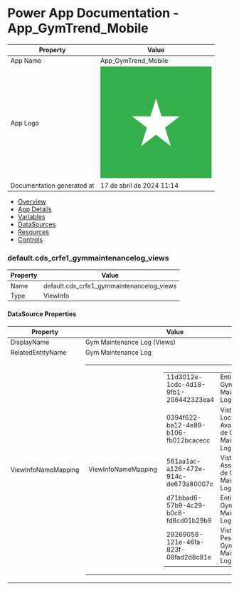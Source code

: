 ﻿# Power App Documentation \- App\_GymTrend\_Mobile

| Property                   | Value                                   |
| -------------------------- | --------------------------------------- |
| App Name                   | App\_GymTrend\_Mobile                   |
| App Logo                   | ![App Logo](resources/applogoSmall.png) |
| Documentation generated at | 17 de abril de 2024 11:14               |

- [Overview](index-App_GymTrend_Mobile.md)
- [App Details](appdetails-App_GymTrend_Mobile.md)
- [Variables](variables-App_GymTrend_Mobile.md)
- [DataSources](datasources-App_GymTrend_Mobile.md)
- [Resources](resources-App_GymTrend_Mobile.md)
- [Controls](controls-App_GymTrend_Mobile.md)

### default.cds\_crfe1\_gymmaintenancelog\_views

| Property | Value                                        |
| -------- | -------------------------------------------- |
| Name     | default.cds\_crfe1\_gymmaintenancelog\_views |
| Type     | ViewInfo                                     |

#### DataSource Properties

| Property            | Value                                                                                                                                                                                                                                                                                                                                                                                                                                                                                                                                                                                                            |
| ------------------- | ---------------------------------------------------------------------------------------------------------------------------------------------------------------------------------------------------------------------------------------------------------------------------------------------------------------------------------------------------------------------------------------------------------------------------------------------------------------------------------------------------------------------------------------------------------------------------------------------------------------- |
| DisplayName         | Gym Maintenance Log (Views)                                                                                                                                                                                                                                                                                                                                                                                                                                                                                                                                                                                      |
| RelatedEntityName   | Gym Maintenance Log                                                                                                                                                                                                                                                                                                                                                                                                                                                                                                                                                                                              |
| ViewInfoNameMapping | <table><tr><td>ViewInfoNameMapping</td><td><table><tr><td>11d3012e-1cdc-4d18-9fb1-206442323ea4</td><td>Entidades Gym Maintenance Log Inativas</td></tr><tr><td>0394f622-ba12-4e89-b106-fb012bcacecc</td><td>Vista Localização Avançada de Gym Maintenance Log</td></tr><tr><td>561aa1ac-a126-472e-914c-de673a80007c</td><td>Vista Associada de Gym Maintenance Log</td></tr><tr><td>d71bbad6-57b9-4c29-b0c8-fd8cd01b29b9</td><td>Entidades Gym Maintenance Log Ativas</td></tr><tr><td>29269058-121e-46fa-823f-08fad2d8c81e</td><td>Vista de Pesquisa de Gym Maintenance Log</td></tr></table></td></tr></table> |
